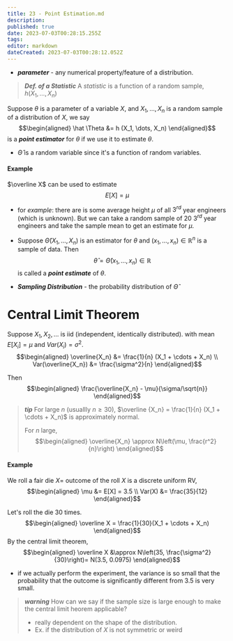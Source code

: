```yaml
---
title: 23 - Point Estimation.md
description: 
published: true
date: 2023-07-03T00:28:15.255Z
tags: 
editor: markdown
dateCreated: 2023-07-03T00:28:12.052Z
---
```


- ***parameter*** - any numerical property/feature of a distribution.

> ***Def. of a Statistic***
> A *statistic* is a function of a random sample, $h(X_1, \dots, X_n)$

Suppose $\theta$ is a parameter of a variable $X$, and $X_1, \dots, X_n$ is a random sample of a distribution of $X$, we say
$$\begin{aligned}
    \hat \Theta &= h (X_1, \dots, X_n)
\end{aligned}$$
is a ***point estimator*** for $\theta$ if we use it to estimate $\theta$. 
- $\hat \Theta$ is a random variable since it's a function of random variables.

#### Example
$\overline X$ can be used to estimate $$E[X] = \mu$$
- for *example*: there are is some average height $\mu$ of all $3^{rd}$ year engineers (which is unknown). But we can take a random sample of 20 $3^{rd}$ year engineers and take the sample mean to get an estimate for $\mu$.

- Suppose $\hat \Theta(X_1, \dots, X_n)$ is an estimator for $\theta$ and $(x_1, \dots, x_n) \in \mathbb{R}^n$ is a sample of data. Then $$\hat \theta = \hat \Theta(x_1, \dots, x_n) \in \mathbb{R}$$ is called a ***point estimate*** of $\theta$.

- ***Sampling Distribution*** - the probability distribution of $\hat \Theta$

# Central Limit Theorem
Suppose $X_1, X_2, \dots$ is iid (independent, identically distributed). with mean $E[X_i] = \mu$ and $Var(X_i) = \sigma^2$.
$$\begin{aligned}
    \overline{X_n} &= \frac{1}{n} (X_1 + \cdots + X_n) \\
    Var(\overline{X_n})
    &=
        \frac{\sigma^2}{n}
\end{aligned}$$

Then
$$\begin{aligned}
    \frac{\overline{X_n} - \mu}{\sigma/\sqrt{n}}
\end{aligned}$$
> ***tip***
> For large $n$ (usuallly $n \ge 30$), $\overline {X_n} = \frac{1}{n} (X_1 + \cdots + X_n)$ is approximately normal.
> 
> For $n$ large,
> $$\begin{aligned}
>     \overline{X_n} \approx N\left(\mu, \frac{r^2}{n}\right)
> \end{aligned}$$

#### Example
We roll a fair die
$X =$ outcome of the roll
$X$ is a discrete uniform RV,
$$\begin{aligned}
    \mu &= E[X] = 3.5 \\
    Var(X) &= \frac{35}{12}
\end{aligned}$$

Let's roll the die 30 times.
$$\begin{aligned}
    \overline X = \frac{1}{30}(X_1 + \cdots + X_n)
\end{aligned}$$
By the central limit theorem,
$$\begin{aligned}
    \overline X &\approx N\left(35, \frac{\sigma^2}{30}\right)= N(3.5, 0.0975)
\end{aligned}$$
- if we actually perform the experiment, the variance is so small that the probability that the outcome is significantly different from $3.5$ is very small. 

> ***warning***
> How can we say if the sample size is large enough to make the central limit heorem applicable?
> - really dependent on the shape of the distribution.
> - Ex. if the distribution of $X$ is not symmetric or weird 

